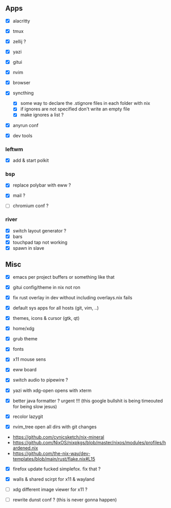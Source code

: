 ## Apps

-   [x] alacritty
-   [x] tmux
-   [x] zellij ?
-   [x] yazi
-   [x] gitui
-   [x] nvim
-   [x] browser
-   [x] syncthing
    -   [x] some way to declare the .stignore files in each folder with nix
    -   [x] if ignores are not specified don't write an empty file
    -   [x] make ignores a list ?
-   [x] anyrun conf

-   [x] dev tools

### leftwm

-   [x] add & start polkit

### bsp

-   [x] replace polybar with eww ?

-   [x] mail ?
-   [ ] chromium conf ?

### river

-   [x] switch layout generator ?
-   [x] bars
-   [x] touchpad tap not working
-   [x] spawn in slave

## Misc

-   [x] emacs per project buffers or something like that
-   [x] gitui config/theme in nix not ron
-   [x] fix rust overlay in dev without including overlays.nix fails
-   [x] default sys apps for all hosts (git, vim, ..)
-   [x] themes, icons & cursor (gtk, qt)
-   [x] home/xdg
-   [x] grub theme
-   [x] fonts
-   [x] x11 mouse sens

-   [x] eww board
-   [x] switch audio to pipewire ?
-   [x] yazi with xdg-open opens with xterm

-   [x] better java formatter ? urgent !!! (this google bullshit is being timeouted for being slow jesus)

-   [x] recolor lazygit
-   [x] nvim_tree open all dirs with git changes

-   https://github.com/cynicsketch/nix-mineral
-   https://github.com/NixOS/nixpkgs/blob/master/nixos/modules/profiles/hardened.nix
-   https://github.com/the-nix-way/dev-templates/blob/main/rust/flake.nix#L15

-   [x] firefox update fucked simplefox. fix that ?
-   [x] walls & shared scirpt for x11 & wayland
-   [ ] xdg different image viewer for x11 ?

-   [ ] rewrite dunst conf ? (this is never gonna happen)
